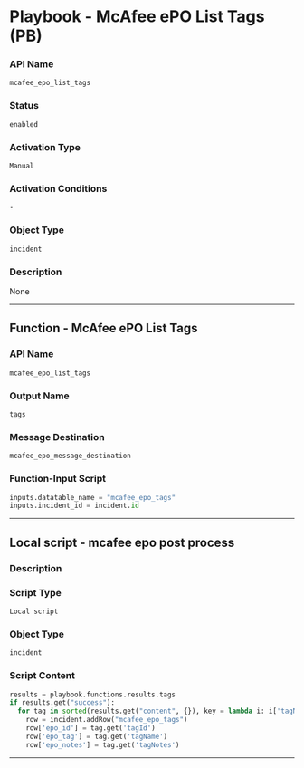 <!--
    DO NOT MANUALLY EDIT THIS FILE
    THIS FILE IS AUTOMATICALLY GENERATED WITH resilient-sdk codegen
    Generated with resilient-sdk v51.0.0.2.575
-->

# Playbook - McAfee ePO List Tags (PB)

### API Name
`mcafee_epo_list_tags`

### Status
`enabled`

### Activation Type
`Manual`

### Activation Conditions
`-`

### Object Type
`incident`

### Description
None


---
## Function - McAfee ePO List Tags

### API Name
`mcafee_epo_list_tags`

### Output Name
`tags`

### Message Destination
`mcafee_epo_message_destination`

### Function-Input Script
```python
inputs.datatable_name = "mcafee_epo_tags"
inputs.incident_id = incident.id
```

---

## Local script - mcafee epo post process

### Description


### Script Type
`Local script`

### Object Type
`incident`

### Script Content
```python
results = playbook.functions.results.tags
if results.get("success"):
  for tag in sorted(results.get("content", {}), key = lambda i: i['tagName'].lower()):
    row = incident.addRow("mcafee_epo_tags")
    row['epo_id'] = tag.get('tagId')
    row['epo_tag'] = tag.get('tagName')
    row['epo_notes'] = tag.get('tagNotes')
```

---

